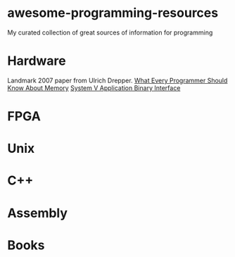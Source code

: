 # awesome-programming-resources
My curated collection of great sources of information for programming

# Hardware 
Landmark 2007 paper from Ulrich Drepper. 
[What Every Programmer Should Know About Memory](papers/cpumemory.pdf)
[System V Application Binary Interface](papers/x86-64-psABI-1.0.pdf)


# FPGA

# Unix

# C++

# Assembly

# Books


